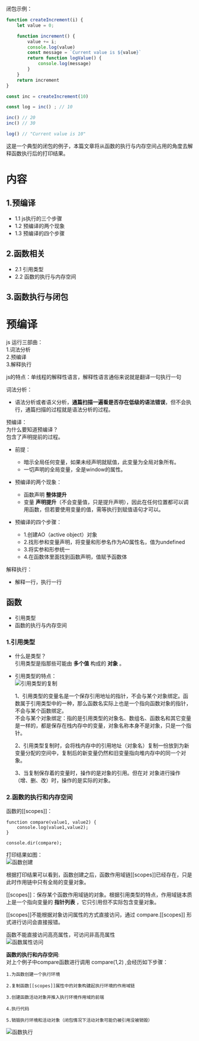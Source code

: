 闭包示例：
``` javascript
function createIncrement(i) {
    let value = 0;

    function increment() {
        value += i;
        console.log(value)
        const message = `Current value is ${value}`
        return function logValue() {
            console.log(message)
        }
    }
    return increment
}

const inc = createIncrement(10)

const log = inc() ; // 10

inc() // 20
inc() // 30

log() // "Current value is 10"

```

这是一个典型的闭包的例子，本篇文章将从函数的执行与内存空间占用的角度去解释函数执行后的打印结果。

# 内容
## 1.预编译
- 1.1 js执行的三个步骤
- 1.2 预编译的两个现象
- 1.3 预编译的四个步骤
## 2.函数相关
- 2.1 引用类型
- 2.2 函数的执行与内存空间
## 3.函数执行与闭包

# 预编译
js 运行三部曲：   
1.词法分析   
2.预编译   
3.解释执行

js的特点：单线程的解释性语言，解释性语言通俗来说就是翻译一句执行一句  

词法分析：  
- 语法分析或者语义分析，**通篇扫描一遍看是否存在低级的语法错误**，但不会执行，通篇扫描的过程就是语法分析的过程。

预编译：  
为什么要知道预编译？  
包含了声明提前的过程。

- 前提：  
    - 暗示全局任何变量，如果未经声明就赋值，此变量为全局对象所有。
    - 一切声明的全局变量，全是window的属性。

- 预编译的两个现象：
    - 函数声明 **整体提升**
    - 变量  **声明提升**（不会变量值，只是提升声明），因此在任何位置都可以调用函数，但若要使用变量的值，需等执行到赋值语句才可以。

- 预编译的四个步骤：
    - 1.创建AO（active object）对象
    - 2.找形参和变量声明，将变量和形参名作为AO属性名，值为undefined
    - 3.将实参和形参统一
    - 4.在函数体里面找到函数声明，值赋予函数体


解释执行：   
- 解释一行，执行一行


## 函数

- 引用类型
- 函数的执行与内存空间

### 1.引用类型

- 什么是类型？  
   引用类型是指那些可能由 **多个值** 构成的 **对象** 。

- 引用类型的特点：  
   ![引用类型的复制]('./images/引用类型.jpg')

  1、引用类型的变量名是一个保存引用地址的指针，不会与某个对象绑定。函数属于引用类型中的一种，那么函数名实际上也是一个指向函数对象的指针，不会与某个函数绑定。  
   不会与某个对象绑定：指的是引用类型的对象名、数组名、函数名和其它变量是一样的，都是保存在栈内存中的变量，对象名称本身不是对象，只是一个指针。

  2、引用类型复制时，会将栈内存中的引用地址（对象名）复制一份放到为新变量分配的空间中，复制后的新变量仍然和旧变量指向堆内存中的同一个对象。

  3、当复制保存着的变量时，操作的是对象的引用。但在对 对象进行操作（增、删、改）时，操作的是实际的对象。

### 2.函数的执行和内存空间

函数的[[scopes]]：

```
function compare(value1, value2) {
    console.log(value1,value2);
}

console.dir(compare);
```

打印结果如图：  
![函数创建]('./images/函数创建.png')

根据打印结果可以看到，函数创建之后，函数作用域链[[scopes]]已经存在，只是此时作用链中只有全局的变量对象。

[[scopes]]：保存某个函数作用域链的对象。根据引用类型的特点，作用域链本质上是一个指向变量的 **指针列表** ，它只引用但不实际包含变量对象。

[[scopes]]不能根据对象访问属性的方式直接访问，通过 compare.[[scopes]] 形式进行访问会直接报错。

函数不能直接访问高亮属性，可访问非高亮属性  
![函数属性访问]('./images/函数属性访问.png')  


**函数的执行和内存空间**:   
  对上个例子中compare函数进行调用 compare(1,2) ,会经历如下步骤：

    1.为函数创建一个执行环境  

    2.复制函数[[scopes]]属性中的对象构建起执行环境的作用域链

    3.创建函数活动对象并推入执行环境作用域的前端  

    4.执行代码  

    5.销毁执行环境和活动对象（闭包情况下活动对象可能仍被引用没被销毁）

![函数执行]('./images/函数执行.png')


